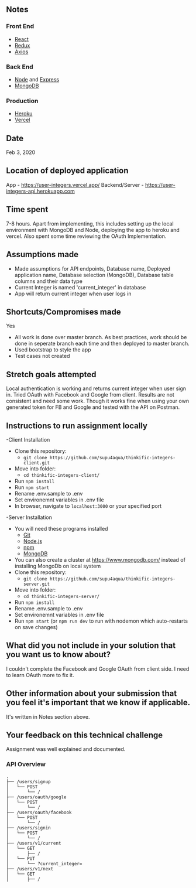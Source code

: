 ## Notes
### Front End
* [React](https://reactjs.org/)
* [Redux](https://redux.js.org/)
* [Axios](https://www.npmjs.com/package/react-axios)

### Back End
* [Node](https://nodejs.org/en/) and [Express](https://expressjs.com/)
* [MongoDB](https://www.mongodb.com/)

### Production
* [Heroku](https://www.heroku.com/)
* [Vercel](https://vercel.com/)



## Date
Feb 3, 2020

## Location of deployed application
App - <a href="https://user-integers.vercel.app/" target="_blank">https://user-integers.vercel.app/</a>
Backend/Server -  <a href="https://user-integers-api.herokuapp.com" target="_blank">https://user-integers-api.herokuapp.com</a>

## Time spent
7-8 hours. Apart from implementing, this includes setting up the local environment with MongoDB and Node, deploying the app to heroku and vercel. Also spent some time reviewing the OAuth Implementation.

## Assumptions made
- Made assumptions for API endpoints, Database name, Deployed application name, Database selection (MongoDB), Database table columns and their data type
- Current Integer is named 'current_integer' in database
- App will return current integer when user logs in

## Shortcuts/Compromises made
Yes
- All work is done over master branch. As best practices, work should be done in seperate branch each time and then deployed to master branch.
- Used bootstrap to style the app
- Test cases not created

## Stretch goals attempted
Local authentication is working and returns current integer when user sign in. 
Tried OAuth with Facebook and Google from client. Results are not consistent and need some work.
Though it works fine when using your own generated token for FB and Google and tested with the API on Postman.

## Instructions to run assignment locally
-Client Installation
* Clone this repository:
    * `git clone https://github.com/supu4aqua/thinkific-integers-client.git`
* Move into folder:
    * `cd thinkific-integers-client/`
* Run `npm install`
* Run `npm start`
* Rename .env.sample to .env
* Set environemnt variables in .env file
* In browser, navigate to `localhost:3000` or your specified port

-Server Installation
* You will need these programs installed
    * [Git](https://git-scm.com/)
    * [Node.js](https://nodejs.org/en/)
    * [npm](https://www.npmjs.com/)
    * [MongoDB](https://www.mongodb.com/)
* You can also create a cluster at https://www.mongodb.com/ instead of installing MongoDb on local system
* Clone this repository:
    * `git clone https://github.com/supu4aqua/thinkific-integers-server.git`
* Move into folder:
    * `cd thinkific-integers-server/`
* Run `npm install`
* Rename .env.sample to .env
* Set environemnt variables in .env file
* Run `npm start` (or `npm run dev` to run with nodemon which auto-restarts on save changes)

## What did you not include in your solution that you want us to know about?
I couldn't complete the Facebook and Google OAuth from client side. I need to learn OAuth more to fix it.

## Other information about your submission that you feel it's important that we know if applicable.
It's written in Notes section above.

## Your feedback on this technical challenge
Assignment was well explained and documented.

### API Overview
```
.
├── /users/signup
│   └── POST
│       └── /
├── /users/oauth/google
│   └── POST
│       └── /
├── /users/oauth/facebook
│   └── POST
│       └── /
├── /users/signin
│   └── POST
│       └── /
├── /users/v1/current
│   └── GET
│       ├── /
│   └── PUT
│       └── ?current_integer=
├── /users/v1/next
│   └── GET
│       ├── /
